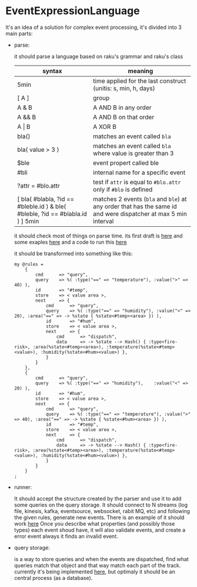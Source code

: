 # EventExpressionLanguage


It's an idea of a solution for complex event processing, it's divided into 3 main parts:

- parse:

  it should parse a language based on raku's grammar and raku's class
  
  | syntax | meaning |
  | - | - |
  | 5min | time applied for the last construct (unitis: s, min, h, days) |
  | [ A ] | group |
  | A & B | A AND B in any order |
  | A && B | A AND B on that order |
  | A \| B | A XOR B |
  | bla() | matches an event called `bla` |
  | bla( value > 3 ) | matches an event called `bla` where value is greater than 3 |
  | $ble | event propert called ble |
  | #bli | internal name for a specific event |
  | ?attr = #blo.attr | test if `attr` is equal to `#blo.attr` only if `#blo` is defined |
  | [ bla( #blabla, ?id == #bleble.id ) & ble( #bleble, ?id == #blabla.id ) ] 5min | matches 2 events (`bla` and `ble`) at any order that has the same id and were dispatcher at max 5 min interval

    it should check most of things on parse time. its first draft is [here](https://github.com/FCO/EventExpressionLanguage/blob/master/lib/EventGrammar.pm6)
    and some exaples [here](https://github.com/FCO/EventExpressionLanguage/tree/master/examples) and a code to run this [here](https://github.com/FCO/EventExpressionLanguage/blob/master/bin/parser.p6)

    it should be transformed into something like this:

  ```perl6
  my @rules =
      {
          cmd      => "query",
          query    => %( :type("==" => "temperature"), :value(">" => 40) ),
          id       => "#temp",
          store    => < value area >,
          next     => {
              cmd      => "query",
              query    => %( :type("==" => "humidity"), :value("<" => 20), :area("==" => -> %state { %state<#temp><area> }) ),
              id       => "#hum",
              store    => < value area >,
              next     => {
                  cmd      => "dispatch",
                  data     => -> %state --> Hash() { :type<fire-risk>, :area(%state<#temp><area>), :temperature(%state<#temp><value>), :humidity(%state<#hum><value>) },
              }
          }
      },
      {
          cmd      => "query",
          query    => %( :type("==" => "humidity"),    :value("<" => 20) ),
          id       => "#hum",
          store    => < value area >,
          next     => {
              cmd      => "query",
              query    => %( :type("==" => "temperature"), :value(">" => 40), :area("==" => -> %state { %state<#hum><area> }) ),
              id       => "#temp",
              store    => < value area >,
              next     => {
                  cmd      => "dispatch",
                  data     => -> %state --> Hash() { :type<fire-risk>, :area(%state<#temp><area>), :temperature(%state<#temp><value>), :humidity(%state<#hum><value>) },
              }
          }
      }
  ;
  ```
  
- runner:
  
  It should accept the structure created by the parser and use it to add some queries on the query storage.
  It should connect to N streams (log file, kinesis, kafka, eventsource, websocket, rabit MQ, etc) and following
  the given rules, generate new events.
  There is an example of it should work [here](https://github.com/FCO/EventExpressionLanguage/blob/master/bin/runner.p6)
  Once you describe what properties (and possibly those types) each event shoud have, it will also validate events, and
  create a error event always it finds an invalid event.
  
- query storage:
  
  is a way to store queries and when the events are dispatched, find what queries match that object and that way match each part of the track.
  currently it's being implemented [here](https://github.com/FCO/EventExpressionLanguage/blob/master/lib/QueryStorage.pm6),
  but optimaly it should be an central process (as a database).
